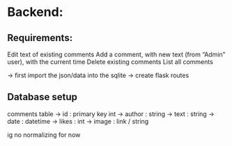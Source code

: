 # Backend:

## Requirements:
Edit text of existing comments 
Add a comment, with new text (from “Admin” user), with the current time
Delete existing comments 
List all comments

-> first import the json/data into the sqlite
-> create flask routes


## Database setup
comments table
-> id : primary key int
-> author : string
-> text : string
-> date : datetime
-> likes : int
-> image : link / string

ig no normalizing for now